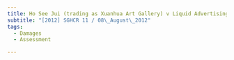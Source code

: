 ```yaml
---
title: Ho See Jui (trading as Xuanhua Art Gallery) v Liquid Advertising Pte Ltd and another 
subtitle: "[2012] SGHCR 11 / 08\_August\_2012"
tags:
  - Damages
  - Assessment

---
```


